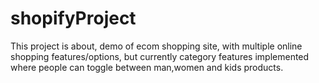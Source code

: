 # shopifyProject
This project is about, demo  of ecom shopping site, with multiple online shopping features/options, but currently category features implemented where people can toggle between man,women and kids products.
